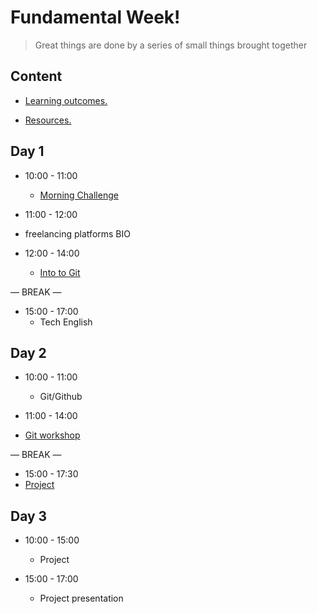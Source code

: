 
# Fundamental Week!

> Great things are done by a series of small things brought together

  

## Content

  

- [Learning outcomes.](./learning-outcomes.md)

- [Resources.](./resources.md)

  

  

## Day 1

  

- 10:00 - 11:00
   - [Morning Challenge](https://hackmd.io/kQio8HXGSzy2PGisL30OIg?view)

 - 11:00 - 12:00
  - freelancing platforms BIO

- 12:00 - 14:00
  - [Into to Git](./Git%26Github.md)

— BREAK —

- 15:00 - 17:00
  - Tech English



## Day 2
 
- 10:00 - 11:00
  - Git/Github
 
 - 11:00 - 14:00
  - [Git workshop](./Gitworkshop.md)

— BREAK —

- 15:00 - 17:30
 - [Project](./Project.md)

## Day 3
 
- 10:00 - 15:00
  - Project 

- 15:00 - 17:00
  - Project presentation







